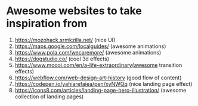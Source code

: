 # Awesome websites to take inspiration from

1. https://mozohack.srmkzilla.net/ (nice UI)
2. https://maps.google.com/localguides/ (awesome animations)
3. https://www.pola.com/wecaremore/ (awesome animations)
4. https://dogstudio.co/ (cool 3d effects)
5. https://www.moooi.com/en/a-life-extraordinary(awesome transition effects)
6. https://webflow.com/web-design-art-history (good flow of content)
7. https://codepen.io/yahiarefaiea/pen/xyNWQq (nice landing page effect)
8. https://icons8.com/articles/landing-page-hero-illustration/ (awesome collection of landing pages)
